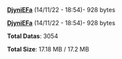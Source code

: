 [**DjyniEFa**](/data/DjyniEFa.txt) (14/11/22 - 18:54)- 928 bytes

[**DjyniEFa**](/data/DjyniEFa.txt) (14/11/22 - 18:54)- 928 bytes

**Total Datas**: 3054

**Total Size**: 17.18 MB / 17.2 MB